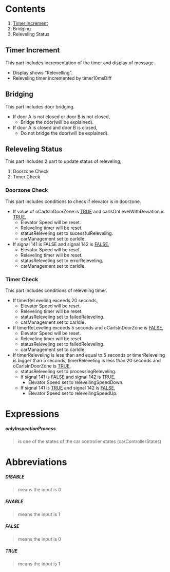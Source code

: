 # Contents

1. [Timer Increment](#timer-increment)
2. Bridging
3. Releveling Status

## Timer Increment
This part includes incrementation of the timer and display of message.

- Display shows “Relevelling”.
- Releveling timer incremented by timer10msDiff

## Bridging
This part includes door bridging.

- If door A is not closed or door B is not closed,
  - Bridge the door(will be explained).
- If door A is closed and door B is closed,
  - Do not bridge the door(will be explained).

## Releveling Status
This part includes 2 part to update status of releveling,

1. Doorzone Check
2. Timer Check

### Doorzone Check
This part includes conditions to check if elevator is in doorzone.

- If value of oCarIsInDoorZone is [TRUE](#true) and carIsOnLevelWithDeviation is [TRUE](#true),
  - Elevator Speed will be reset.
  - Releveling timer will be reset.
  - statusReleveling set to sucessfulReleveling.
  - carManagement set to carIdle.
- If signal 141 is FALSE and signal 142 is [FALSE](#false),
  - Elevator Speed will be reset.
  - Releveling timer will be reset.
  - statusReleveling set to errorReleveling.
  - carManagement set to carIdle.

### Timer Check
This part includes conditions of releveling timer.

- If timerReLeveling exceeds 20 seconds,
  - Elevator Speed will be reset.
  - Releveling timer will be reset.
  - statusReleveling set to failedReleveling.
  - carManagement set to carIdle.
- If timerReLeveling exceeds 5 seconds and oCarIsInDoorZone is [FALSE](#false),
  - Elevator Speed will be reset.
  - Releveling timer will be reset.
  - statusReleveling set to failedReleveling.
  - carManagement set to carIdle.
- If timerReleveling is less than and equal to 5 seconds or timerReleveling is bigger than 5 seconds, timerReleveling is less than 20 seconds and oCarIsInDoorZone is [TRUE](#true),
  - statusReleveling set to processingReleveling.
  - If signal 141 is [FALSE](#false) and signal 142 is [TRUE](#true),
    - Elevator Speed set to relevellingSpeedDown.
  - If signal 141 is [TRUE](#true) and signal 142 is [FALSE](#false),
    - Elevator Speed set to relevellingSpeedUp.

# Expressions

 ##### **onlyInspectionProcess**
 > is one of the states of the car controller states (carControllerStates)

# Abbreviations

 ##### **DISABLE** 
 > means the input is 0
 ##### **ENABLE**
 > means the input is 1
 ##### **FALSE** 
 > means the input is 0
 ##### **TRUE**
 > means the input is 1

